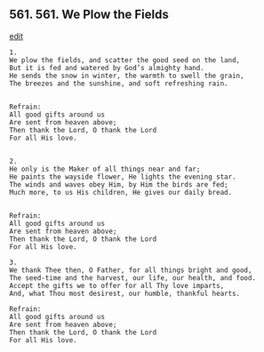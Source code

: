 
## 561.  561. We Plow the Fields
[edit](https://docs.google.com/document/d/1h3YWrA5L37yg%2DyJ7JEUhHC4qO1ryb2KW/edit?mode=html)






    1.
    We plow the fields, and scatter the good seed on the land,
    But it is fed and watered by God’s almighty hand.
    He sends the snow in winter, the warmth to swell the grain,
    The breezes and the sunshine, and soft refreshing rain.


    Refrain:
    All good gifts around us
    Are sent from heaven above;
    Then thank the Lord, O thank the Lord
    For all His love.


    2.
    He only is the Maker of all things near and far;
    He paints the wayside flower, He lights the evening star.
    The winds and waves obey Him, by Him the birds are fed;
    Much more, to us His children, He gives our daily bread.


    Refrain:
    All good gifts around us
    Are sent from heaven above;
    Then thank the Lord, O thank the Lord
    For all His love.

    3.
    We thank Thee then, O Father, for all things bright and good,
    The seed-time and the harvest, our life, our health, and food.
    Accept the gifts we to offer for all Thy love imparts,
    And, what Thou most desirest, our humble, thankful hearts.

    Refrain:
    All good gifts around us
    Are sent from heaven above;
    Then thank the Lord, O thank the Lord
    For all His love.


